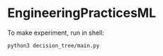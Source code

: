 # EngineeringPracticesML

To make experiment, run in shell:
```shell
python3 decision_tree/main.py
```
